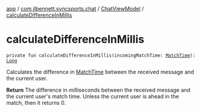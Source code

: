 [app](../../index.md) / [com.jlbennett.syncsports.chat](../index.md) / [ChatViewModel](index.md) / [calculateDifferenceInMillis](./calculate-difference-in-millis.md)

# calculateDifferenceInMillis

`private fun calculateDifferenceInMillis(incomingMatchTime: `[`MatchTime`](../../com.jlbennett.syncsports.util/-match-time/index.md)`): `[`Long`](https://kotlinlang.org/api/latest/jvm/stdlib/kotlin/-long/index.html)

Calculates the difference in [MatchTime](../../com.jlbennett.syncsports.util/-match-time/index.md) between the received message and the current user.

**Return**
The difference in milliseconds between the received message and the current user's match time. Unless the current user is ahead in the match, then it returns 0.

